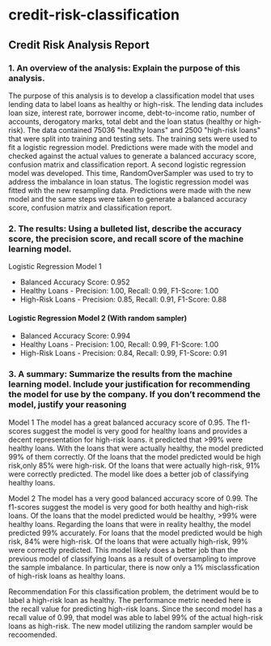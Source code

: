 # credit-risk-classification

## Credit Risk Analysis Report

### 1. An overview of the analysis: Explain the purpose of this analysis.

The purpose of this analysis is to develop a classification model that uses lending data to label loans as healthy or high-risk. The lending data includes loan size, interest rate, borrower income, debt-to-income ratio, number of accounts, derogatory marks, total debt and the loan status (healthy or high-risk). The data contained 75036 "healthy loans" and 2500 "high-risk loans" that were split into training and testing sets. The training sets were used to fit a logistic regression model. Predictions were made with the model and checked against the actual values to generate a balanced accuracy score, confusion matrix and classification report. A second logistic regression model was developed. This time, RandomOverSampler was used to try to address the imbalance in loan status. The logistic regression model was fitted with the new resampling data. Predictions were made with the new model and the same steps were taken to generate a balanced accuracy score, confusion matrix and classification report.

### 2. The results: Using a bulleted list, describe the accuracy score, the precision score, and recall score of the machine learning model.

Logistic Regression Model 1

- Balanced Accuracy Score: 0.952
- Healthy Loans - Precision: 1.00, Recall: 0.99, F1-Score: 1.00
- High-Risk Loans - Precision: 0.85, Recall: 0.91, F1-Score: 0.88

#### Logistic Regression Model 2 (With random sampler)

- Balanced Accuracy Score: 0.994
- Healthy Loans - Precision: 1.00, Recall: 0.99, F1-Score: 1.00
- High-Risk Loans - Precision: 0.84, Recall: 0.99, F1-Score: 0.91

### 3. A summary: Summarize the results from the machine learning model. Include your justification for recommending the model for use by the company. If you don’t recommend the model, justify your reasoning

Model 1
The model has a great balanced accuracy score of 0.95. The f1-scores suggest the model is very good for healthy loans and provides a decent representation for high-risk loans. it predicted that >99% were healthy loans. With the loans that were actually healthy, the model predicted 99% of them correctly. Of the loans that the model predicted would be high risk,only  85% were high-risk. Of the loans that were actually high-risk, 91% were correctly predicted. The model like does a better job of classifying healthy loans.

Model 2
The model has a very good balanced accuracy score of 0.99. The f1-scores suggest the model is very good for both healthy and high-risk loans. Of the loans that the model predicted would be healthy, >99% were healthy loans. Regarding the loans that were in reality healthy, the model predicted 99% accurately. For loans that the model predicted would be high risk, 84% were high-risk. Of the loans that were actually high-risk, 99% were correctly predicted. This model likely does a better job than the previous model of classifying loans as a result of oversampling to improve the sample imbalance. In particular, there is now only a 1% misclassfication of high-risk loans as healthy loans.

Recommendation
For this classification problem, the detriment would be to label a high-risk loan as healthy. The performance metric needed here is the recall value for predicting high-risk loans. Since the second model has a recall value of 0.99, that model was able to label 99% of the actual high-risk loans as high-risk. The new model utilizing the random sampler would be recoomended. 
